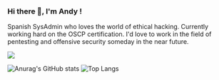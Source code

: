 ### Hi there 👋, I'm Andy !

Spanish SysAdmin who loves the world of ethical hacking. Currently working hard on the OSCP certification. I'd love to work in the field of pentesting and offensive security someday in the near future.

![](https://visitor-badge.laobi.icu/badge?page_id=4ndymcfly.4ndymcfly)

![Anurag's GitHub stats](https://github-readme-stats.vercel.app/api/pin/?username=4ndymcfly&repo=github-readme-stats&theme=github_dark&show_icons=true)
![Top Langs](https://github-readme-stats-sigma-five.vercel.app/api/top-langs/?username=4ndymcfly&theme=github_dark)

<!--
**4ndymcfly/4ndymcfly** is a ✨ _special_ ✨ repository because its `README.md` (this file) appears on your GitHub profile.

Here are some ideas to get you started:

- 🔭 I’m currently working on ...
- 🌱 I’m currently learning ...
- 👯 I’m looking to collaborate on ...
- 🤔 I’m looking for help with ...
- 💬 Ask me about ...
- 📫 How to reach me: ...
- 😄 Pronouns: ...
- ⚡ Fun fact: ...
-->
